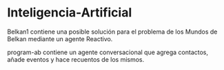 # Inteligencia-Artificial

Belkan1 contiene una posible solución para el problema de los Mundos de Belkan
mediante un agente Reactivo.

program-ab contiene un agente conversacional que agrega contactos, añade eventos
y hace recuentos de los mismos.
